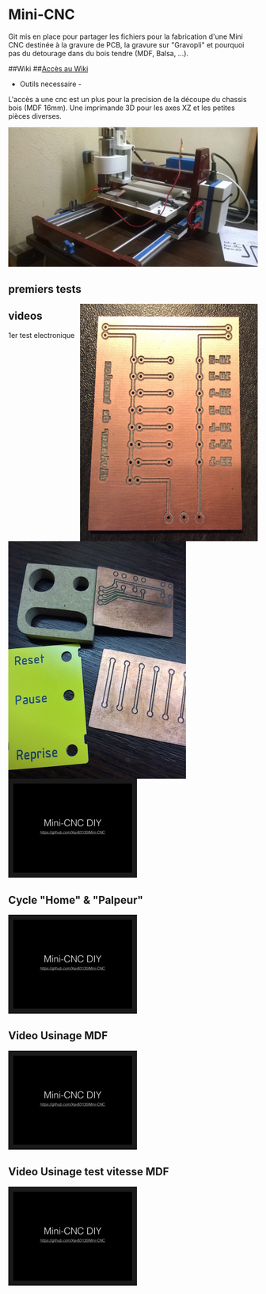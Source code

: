 # Mini-CNC
Git mis en place pour partager les fichiers pour la fabrication d'une Mini CNC destinée à la gravure de PCB, la gravure sur "Gravopli" et pourquoi pas du detourage dans du bois tendre (MDF, Balsa, ...).

##Wiki
##[Accès au Wiki](https://github.com/Xav83130/Mini-CNC/wiki)


- Outils necessaire -

L'accès a une cnc est un plus pour la precision de la découpe du chassis bois (MDF 16mm).
Une imprimande 3D pour les axes XZ et les petites pièces diverses.

![alt tag](https://github.com/Xav83130/Mini-CNC/blob/master/Images/WP_20150607_001.jpg)

## premiers tests


<a href="https://github.com/Xav83130/Mini-CNC/blob/master/Images/PCB%20test.jpg"><img width="359" height="480" src="https://github.com/Xav83130/Mini-CNC/blob/master/Images/PCB%20test.jpg" align="right" /></a>
<a href="https://github.com/Xav83130/Mini-CNC/blob/master/Images/divers_tests.JPG"><img width="359" height="480" src="https://github.com/Xav83130/Mini-CNC/blob/master/Images/divers_tests.JPG" align="left" /></a>


## videos

1er test electronique

<a href="https://www.youtube.com/watch?v=vIVo-B-PW7Y" target="_blank"><img src="https://github.com/Xav83130/Mini-CNC/blob/master/Images/arriere_plan/arriere_plan.001.jpg" 
alt="IMAGE ALT TEXT HERE" width="240" height="180" border="10" /></a>

## Cycle "Home" & "Palpeur"

<a href="https://www.youtube.com/watch?v=U6FdHrF1RL8" target="_blank"><img src="https://github.com/Xav83130/Mini-CNC/blob/master/Images/arriere_plan/arriere_plan.001.jpg" 
alt="IMAGE ALT TEXT HERE" width="240" height="180" border="10" /></a>

## Video Usinage MDF 
<a href="https://www.youtube.com/watch?v=NTO4UKg58Oo" target="_blank"><img src="https://github.com/Xav83130/Mini-CNC/blob/master/Images/arriere_plan/arriere_plan.001.jpg" 
alt="IMAGE ALT TEXT HERE" width="240" height="180" border="10" /></a>

## Video Usinage test vitesse MDF 

<a href="https://www.youtube.com/watch?v=9mLIWE9qiow" target="_blank"><img src="https://github.com/Xav83130/Mini-CNC/blob/master/Images/arriere_plan/arriere_plan.001.jpg" 
alt="IMAGE ALT TEXT HERE" width="240" height="180" border="10" /></a>

